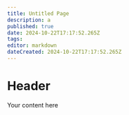 ```yaml
---
title: Untitled Page
description: a
published: true
date: 2024-10-22T17:17:52.265Z
tags: 
editor: markdown
dateCreated: 2024-10-22T17:17:52.265Z
---
```


# Header
Your content here